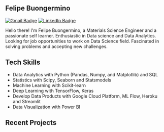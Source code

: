 ## Felipe Buongermino

[![Gmail Badge](https://img.shields.io/badge/-Gmail-c14438?style=flat-square&logo=Gmail&logoColor=white&link=mailto:felipe.buongermino@gmail.com)](mailto:felipe.buongermino@gmail.com)
[![LinkedIn Badge](https://img.shields.io/badge/-LinkedIn-2867B2?style=flat-square&labelColor=2867B2&logo=linkedin&logoColor=white&link=https://www.linkedin.com/in/felipe-buongermino-464602134/)](https://www.linkedin.com/in/felipe-buongermino-464602134/)

Hello there! I'm Felipe Buongermino, a Materials Science Engineer and a passionate self learner. Enthusiastic in Data science and Data Analytics. Looking for job opportunities to work on Data Science field. Fascinated in solving problems and accepting new challenges.



## Tech Skills

-   Data Analytics with Python (Pandas, Numpy, and Matplotlib) and SQL
-   Statistics with Scipy, Seaborn and Statsmodels
-   Machine Learning with Scikit-learn
-   Deep Learning with TensorFlow, Keras
-   Develop Data Products with Google Cloud Platform, ML Flow, Heroku and Streamlit
-   Data Visualization with Power BI
  
 

## Recent Projects

